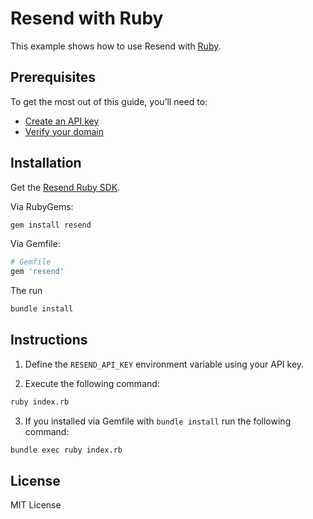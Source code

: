 # Resend with Ruby

This example shows how to use Resend with [Ruby](https://www.ruby-lang.org).

## Prerequisites

To get the most out of this guide, you’ll need to:

* [Create an API key](https://resend.com/api-keys)
* [Verify your domain](https://resend.com/domains)

## Installation

Get the [Resend Ruby SDK](https://github.com/resendlabs/resend-ruby).

Via RubyGems:
```sh
gem install resend
```

Via Gemfile:
```sh
# Gemfile
gem 'resend'
```
The run 
```sh
bundle install
```

## Instructions

1. Define the `RESEND_API_KEY` environment variable using your API key.

2. Execute the following command:

  ```sh
ruby index.rb
  ```
  
3. If you installed via Gemfile with `bundle install` run the following command:

```sh
bundle exec ruby index.rb
```

## License

MIT License
